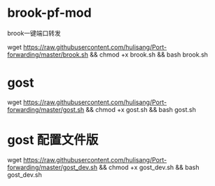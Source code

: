 # brook-pf-mod
brook一键端口转发


wget https://raw.githubusercontent.com/hulisang/Port-forwarding/master/brook.sh && chmod +x brook.sh && bash brook.sh


# gost

wget https://raw.githubusercontent.com/hulisang/Port-forwarding/master/gost.sh && chmod +x gost.sh && bash gost.sh


# gost 配置文件版

wget https://raw.githubusercontent.com/hulisang/Port-forwarding/master/gost_dev.sh && chmod +x gost_dev.sh && bash gost_dev.sh

